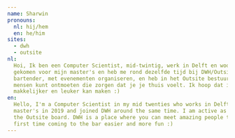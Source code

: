 ```yaml
---
name: Sharwin
pronouns: 
  nl: hij/hem
  en: he/him
sites:
  - dwh
  - outsite
nl:
  Hoi, Ik ben een Computer Scientist, mid-twintig, werk in Delft en woon in Rotterdam. Ik ben in 2019 naar Nederland 
  gekomen voor mijn master's en heb me rond dezelfde tijd bij DWH/Outsite ingeschreven. Ik ben erg actief als 
  bartender, met evenementen organiseren, en heb in het Outsite bestuur gezeten. DWH is een plek waar je geweldige 
  mensen kunt ontmoeten die zorgen dat je je thuis voelt. Ik hoop dat ik jouw eerste keer bij de bar een beetje 
  makkelijker en leuker kan maken :)
en:
  Hello, I'm a Computer Scientist in my mid twenties who works in Delft and lives in Rotterdam. I came here to do my 
  master's in 2019 and joined DWH around the same time. I am active as a bartender, organising events, and have been on
  the Outsite board. DWH is a place where you can meet amazing people that make you feel at home. Hope I can make your 
  first time coming to the bar easier and more fun :)
---
```

